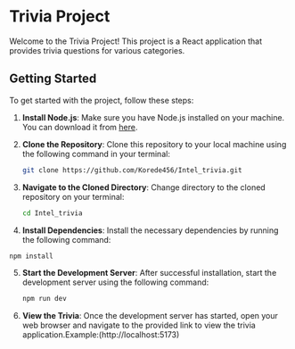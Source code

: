 # Trivia Project

Welcome to the Trivia Project! This project is a React application that provides trivia questions for various categories.

## Getting Started

To get started with the project, follow these steps:

1. **Install Node.js**: Make sure you have Node.js installed on your machine. You can download it from [here](https://nodejs.org/).

2. **Clone the Repository**: Clone this repository to your local machine using the following command in your terminal:

   ```bash
   git clone https://github.com/Korede456/Intel_trivia.git
   ```

3. **Navigate to the Cloned Directory**: Change directory to the cloned repository on your terminal:

   ```bash
   cd Intel_trivia
   ```

4. **Install Dependencies**: Install the necessary dependencies by running the following command:

  ```bash
  npm install
  ```

5. **Start the Development Server**: After successful installation, start the development server using the following command:
     ```bash
     npm run dev
     ```
6. **View the Trivia**: Once the development server has started, open your web browser and navigate to the provided link to view the trivia application.Example:(http://localhost:5173)
